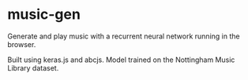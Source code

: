 music-gen
=========

Generate and play music with a recurrent neural network running in the browser.

Built using keras.js and abcjs. Model trained on the Nottingham Music Library dataset.
